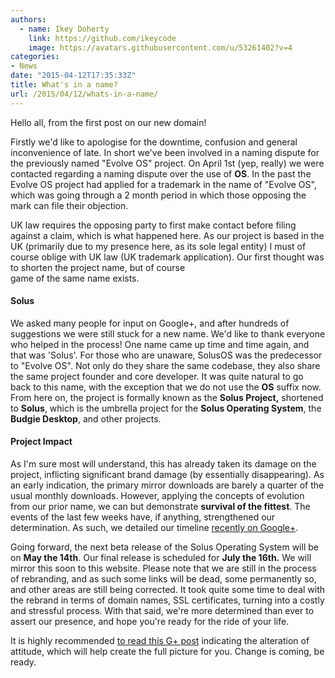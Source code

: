 ```yaml
---
authors:
  - name: Ikey Doherty
    link: https://github.com/ikeycode
    image: https://avatars.githubusercontent.com/u/53261402?v=4
categories:
- News
date: "2015-04-12T17:35:33Z"
title: What's in a name?
url: /2015/04/12/whats-in-a-name/
---
```


Hello all, from the first post on our new domain! 

Firstly we'd like to apologise for the downtime, confusion and general inconvenience of late. In short we've been involved in a naming dispute for the previously 
named "Evolve OS" project. On April 1st (yep, really) we were contacted regarding a naming dispute over the use of **OS**. In the past the Evolve OS project had applied 
for a trademark in the name of "Evolve OS", which was going through a 2 month period in which those opposing the mark can file their objection.

UK law requires the opposing party to first make contact before filing against a claim, which is what happened here. As our project is based in the UK (primarily due to my 
presence here, as its sole legal entity) I must of course oblige with UK law (UK trademark application). Our first thought was to shorten the project name, but of course  
game of the same name exists.

#### Solus

We asked many people for input on Google+, and after hundreds of suggestions we were still stuck for a new name. We'd like to thank everyone who helped in the process! 
One name came up time and time again, and that was 'Solus'. For those who are unaware, SolusOS was the predecessor to "Evolve OS". Not only do they share the same 
codebase, they also share the same project founder and core developer. It was quite natural to go back to this name, with the exception that we do not use the **OS** suffix 
now. From here on, the project is formally known as the **Solus Project,** shortened to **Solus**, which is the umbrella project for the **Solus Operating System**, 
the **Budgie Desktop**, and other projects.

#### Project Impact

As I'm sure most will understand, this has already taken its damage on the project, inflicting significant brand damage (by essentially disappearing). As an early indication, 
the primary mirror downloads are barely a quarter of the usual monthly downloads. However, applying the concepts of evolution from our prior name, we can but 
demonstrate **survival of the fittest**. The events of the last few weeks have, if anything, strengthened our determination. As such, we detailed our timeline 
[recently on Google+](https://plus.google.com/+Solus-Project/posts/Q9Q6Rr55qHe).

Going forward, the next beta release of the Solus Operating System will be on **May the 14th**. Our final release is scheduled for **July the 16th.** We will mirror this soon to 
this website. Please note that we are still in the process of rebranding, and as such some links will be dead, some permanently so, and other areas are still being corrected. It 
took quite some time to deal with the rebrand in terms of domain names, SSL certificates, turning into a costly and stressful process. With that said, we're more determined 
than ever to assert our presence, and hope you're ready for the ride of your life.

 It is highly recommended [to read this G+ post](https://plus.google.com/+Solus-Project/posts/Drmi1rp9WNJ) indicating the alteration of attitude, which will help create 
 the full picture for you. Change is coming, be ready.   